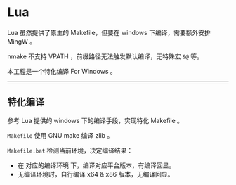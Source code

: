 ﻿# Lua

Lua 虽然提供了原生的 Makefile，但要在 windows 下编译，需要额外安排 MingW 。

nmake 不支持 VPATH ，前缀路径无法触发默认编译，无特殊宏 `&@` 等。

本工程是一个特化编译 For Windows 。

---- ---- ---- ----

## 特化编译

参考 Lua 提供的 windows 下的编译手段，实现特化 Makefile 。

`Makefile` 使用 GNU make 编译 zlib 。

`Makefile.bat` 检测当前环境，决定编译结果：

  - 在 对应的编译环境 下，编译对应平台版本，有编译回显。
  - 无编译环境时，自行编译 x64 & x86 版本，无编译回显。